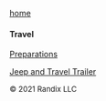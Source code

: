 [home](https://randix.github.io)

#### Travel

[Preparations](https://randix.github.io/travel/preparations)

[Jeep and Travel Trailer](https://randix.github.io/travel/trailer)

<font size=2>© 2021 Randix LLC</font>
